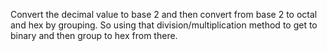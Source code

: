 Convert the decimal value to base 2 and then convert from base 2 to octal and hex by grouping. So using that division/multiplication method to get to binary and then group to hex from there.